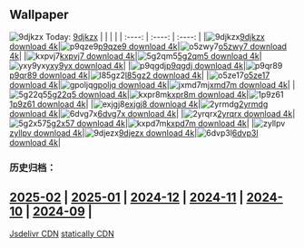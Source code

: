 ## Wallpaper
![9djkzx](https://w.wallhaven.cc/full/9d/wallhaven-9djkzx.png) Today: [9djkzx](https://th.wallhaven.cc/small/9d/9djkzx.jpg)
|      |      |      |
| :----: | :----: | :----: |
|![9djkzx](https://th.wallhaven.cc/small/9d/9djkzx.jpg)[9djkzx download 4k](https://wallhaven.cc/w/9djkzx)|![p9qze9](https://th.wallhaven.cc/small/p9/p9qze9.jpg)[p9qze9 download 4k](https://wallhaven.cc/w/p9qze9)|![o5zwy7](https://th.wallhaven.cc/small/o5/o5zwy7.jpg)[o5zwy7 download 4k](https://wallhaven.cc/w/o5zwy7)|
|![kxpvj7](https://th.wallhaven.cc/small/kx/kxpvj7.jpg)[kxpvj7 download 4k](https://wallhaven.cc/w/kxpvj7)|![5g2qm5](https://th.wallhaven.cc/small/5g/5g2qm5.jpg)[5g2qm5 download 4k](https://wallhaven.cc/w/5g2qm5)|![yxy9yx](https://th.wallhaven.cc/small/yx/yxy9yx.jpg)[yxy9yx download 4k](https://wallhaven.cc/w/yxy9yx)|
|![p9qgdj](https://th.wallhaven.cc/small/p9/p9qgdj.jpg)[p9qgdj download 4k](https://wallhaven.cc/w/p9qgdj)|![p9qr89](https://th.wallhaven.cc/small/p9/p9qr89.jpg)[p9qr89 download 4k](https://wallhaven.cc/w/p9qr89)|![l85gz2](https://th.wallhaven.cc/small/l8/l85gz2.jpg)[l85gz2 download 4k](https://wallhaven.cc/w/l85gz2)|
|![o5ze17](https://th.wallhaven.cc/small/o5/o5ze17.jpg)[o5ze17 download 4k](https://wallhaven.cc/w/o5ze17)|![gpoljq](https://th.wallhaven.cc/small/gp/gpoljq.jpg)[gpoljq download 4k](https://wallhaven.cc/w/gpoljq)|![jxmd7m](https://th.wallhaven.cc/small/jx/jxmd7m.jpg)[jxmd7m download 4k](https://wallhaven.cc/w/jxmd7m)|
|![5g22q5](https://th.wallhaven.cc/small/5g/5g22q5.jpg)[5g22q5 download 4k](https://wallhaven.cc/w/5g22q5)|![kxpr8m](https://th.wallhaven.cc/small/kx/kxpr8m.jpg)[kxpr8m download 4k](https://wallhaven.cc/w/kxpr8m)|![1p9z61](https://th.wallhaven.cc/small/1p/1p9z61.jpg)[1p9z61 download 4k](https://wallhaven.cc/w/1p9z61)|
|![exjgj8](https://th.wallhaven.cc/small/ex/exjgj8.jpg)[exjgj8 download 4k](https://wallhaven.cc/w/exjgj8)|![2yrmdg](https://th.wallhaven.cc/small/2y/2yrmdg.jpg)[2yrmdg download 4k](https://wallhaven.cc/w/2yrmdg)|![6dvg7x](https://th.wallhaven.cc/small/6d/6dvg7x.jpg)[6dvg7x download 4k](https://wallhaven.cc/w/6dvg7x)|
|![2yrqrx](https://th.wallhaven.cc/small/2y/2yrqrx.jpg)[2yrqrx download 4k](https://wallhaven.cc/w/2yrqrx)|![5g2x57](https://th.wallhaven.cc/small/5g/5g2x57.jpg)[5g2x57 download 4k](https://wallhaven.cc/w/5g2x57)|![kxpd7m](https://th.wallhaven.cc/small/kx/kxpd7m.jpg)[kxpd7m download 4k](https://wallhaven.cc/w/kxpd7m)|
|![zyllpv](https://th.wallhaven.cc/small/zy/zyllpv.jpg)[zyllpv download 4k](https://wallhaven.cc/w/zyllpv)|![9djezx](https://th.wallhaven.cc/small/9d/9djezx.jpg)[9djezx download 4k](https://wallhaven.cc/w/9djezx)|![6dvp3l](https://th.wallhaven.cc/small/6d/6dvp3l.jpg)[6dvp3l download 4k](https://wallhaven.cc/w/6dvp3l)|

### 历史归档：
[2025-02](https://github.com/april-projects/april-wallpaper/tree/main/picture/2025-02/) | [2025-01](https://github.com/april-projects/april-wallpaper/tree/main/picture/2025-01/) | [2024-12](https://github.com/april-projects/april-wallpaper/tree/main/picture/2024-12/) | [2024-11](https://github.com/april-projects/april-wallpaper/tree/main/picture/2024-11/) | [2024-10](https://github.com/april-projects/april-wallpaper/tree/main/picture/2024-10/) | [2024-09](https://github.com/april-projects/april-wallpaper/tree/main/picture/2024-09/) | 
---
[Jsdelivr CDN](https://cdn.jsdelivr.net/gh/april-projects/april-wallpaper/api.json)
[statically CDN](https://cdn.statically.io/gh/april-projects/april-wallpaper/main/api.json)